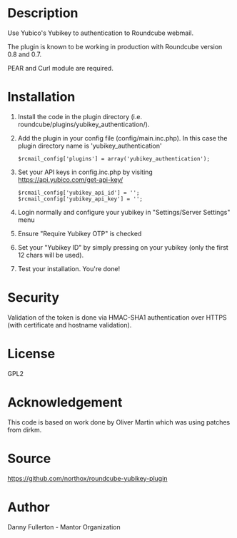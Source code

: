 # Description
Use Yubico's Yubikey to authentication to Roundcube webmail.

The plugin is known to be working in production with Roundcube version 0.8 and 0.7.

PEAR and Curl module are required.

# Installation
1. Install the code in the plugin directory (i.e. roundcube/plugins/yubikey_authentication/).
2. Add the plugin in your config file (config/main.inc.php). In this case the plugin directory name is 'yubikey_authentication'

    `$rcmail_config['plugins'] = array('yubikey_authentication');`
3. Set your API keys in config.inc.php by visiting https://api.yubico.com/get-api-key/

    `$rcmail_config['yubikey_api_id'] = '';  
    $rcmail_config['yubikey_api_key'] = '';`

4. Login normally and configure your yubikey in "Settings/Server Settings" menu
  1. Ensure "Require Yubikey OTP" is checked
  2. Set your "Yubikey ID" by simply pressing on your yubikey (only the first 12 chars will be used).

5. Test your installation. You're done!

# Security
Validation of the token is done via HMAC-SHA1 authentication over HTTPS (with certificate and hostname validation).

# License
GPL2

# Acknowledgement
This code is based on work done by Oliver Martin which was using patches from dirkm.

# Source
https://github.com/northox/roundcube-yubikey-plugin

# Author
Danny Fullerton - Mantor Organization
